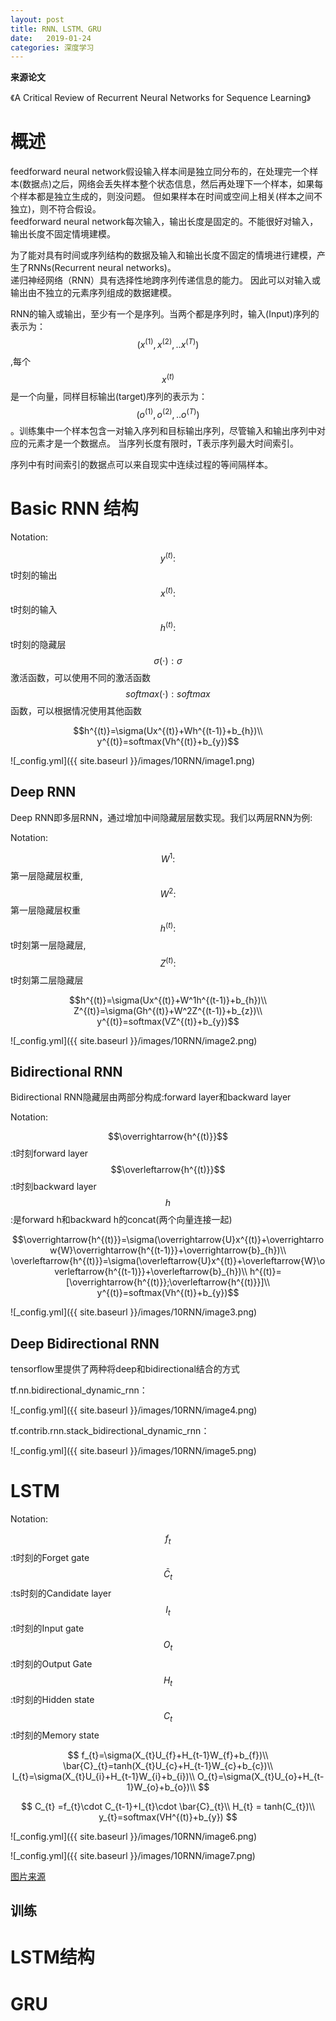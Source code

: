 ```yaml
---
layout: post
title: RNN、LSTM、GRU
date:   2019-01-24
categories: 深度学习
---  
```


**来源论文**    

《A Critical Review of Recurrent Neural Networks for Sequence Learning》

# 概述
feedforward neural network假设输入样本间是独立同分布的，在处理完一个样本(数据点)之后，网络会丢失样本整个状态信息，然后再处理下一个样本，如果每个样本都是独立生成的，则没问题。 但如果样本在时间或空间上相关(样本之间不独立)，则不符合假设。   
feedforward neural network每次输入，输出长度是固定的。不能很好对输入，输出长度不固定情境建模。  

为了能对具有时间或序列结构的数据及输入和输出长度不固定的情境进行建模，产生了RNNs(Recurrent neural networks)。   
递归神经网络（RNN）具有选择性地跨序列传递信息的能力。 因此可以对输入或输出由不独立的元素序列组成的数据建模。    

RNN的输入或输出，至少有一个是序列。当两个都是序列时，输入(Input)序列的表示为：$$(x^{(1)},x^{(2)},..x^{(T)})$$,每个$$x^{(t)}$$是一个向量，同样目标输出(target)序列的表示为：$$(o^{(1)},o^{(2)},..o^{(T)})$$。训练集中一个样本包含一对输入序列和目标输出序列，尽管输入和输出序列中对应的元素才是一个数据点。 当序列长度有限时，T表示序列最大时间索引。

序列中有时间索引的数据点可以来自现实中连续过程的等间隔样本。 

# Basic RNN 结构  

Notation:   

$$y^{(t)}:$$t时刻的输出  
$$x^{(t)}:$$t时刻的输入  
$$h^{(t)}:$$t时刻的隐藏层  
$$\sigma(\cdot):\sigma$$激活函数，可以使用不同的激活函数  
$$softmax(\cdot):softmax$$函数，可以根据情况使用其他函数   

$$h^{(t)}=\sigma(Ux^{(t)}+Wh^{(t-1)}+b_{h})\\
y^{(t)}=softmax(Vh^{(t)}+b_{y})$$

![_config.yml]({{ site.baseurl }}/images/10RNN/image1.png)  

## Deep RNN  

Deep RNN即多层RNN，通过增加中间隐藏层层数实现。我们以两层RNN为例:

Notation:   

$$W^1:$$第一层隐藏层权重,$$W^2:$$第一层隐藏层权重   
$$h^{(t)}:$$t时刻第一层隐藏层,$$Z^{(t)}:$$t时刻第二层隐藏层   

$$h^{(t)}=\sigma(Ux^{(t)}+W^1h^{(t-1)}+b_{h})\\
Z^{(t)}=\sigma(Gh^{(t)}+W^2Z^{(t-1)}+b_{z})\\
y^{(t)}=softmax(VZ^{(t)}+b_{y})$$

![_config.yml]({{ site.baseurl }}/images/10RNN/image2.png)  


## Bidirectional RNN 


Bidirectional RNN隐藏层由两部分构成:forward layer和backward layer

Notation:  

$$\overrightarrow{h^{(t)}}$$:t时刻forward layer  
$$\overleftarrow{h^{(t)}}$$:t时刻backward layer  
$$h$$:是forward h和backward h的concat(两个向量连接一起)

$$\overrightarrow{h^{(t)}}=\sigma(\overrightarrow{U}x^{(t)}+\overrightarrow{W}\overrightarrow{h^{(t-1)}}+\overrightarrow{b}_{h})\\
\overleftarrow{h^{(t)}}=\sigma(\overleftarrow{U}x^{(t)}+\overleftarrow{W}\overleftarrow{h^{(t-1)}}+\overleftarrow{b}_{h})\\
h^{(t)}=[\overrightarrow{h^{(t)}};\overleftarrow{h^{(t)}}]\\
y^{(t)}=softmax(Vh^{(t)}+b_{y})$$

![_config.yml]({{ site.baseurl }}/images/10RNN/image3.png)   

## Deep Bidirectional RNN   

tensorflow里提供了两种将deep和bidirectional结合的方式

tf.nn.bidirectional_dynamic_rnn：  

![_config.yml]({{ site.baseurl }}/images/10RNN/image4.png) 

tf.contrib.rnn.stack_bidirectional_dynamic_rnn：

![_config.yml]({{ site.baseurl }}/images/10RNN/image5.png) 

# LSTM  

Notation:

$$f_{t}$$:t时刻的Forget gate
$$\bar{C}_{t}$$:ts时刻的Candidate layer 
$$I_{t}$$:t时刻的Input gate
$$O_{t}$$:t时刻的Output Gate  
$$H_{t}$$:t时刻的Hidden state
$$C_{t}$$:t时刻的Memory state 

  

$$
f_{t}=\sigma(X_{t}U_{f}+H_{t-1}W_{f}+b_{f})\\
\bar{C}_{t}=tanh(X_{t}U_{c}+H_{t-1}W_{c}+b_{c})\\
I_{t}=\sigma(X_{t}U_{i}+H_{t-1}W_{i}+b_{i})\\
O_{t}=\sigma(X_{t}U_{o}+H_{t-1}W_{o}+b_{o})\\
$$

$$
C_{t} =f_{t}\cdot C_{t-1}+I_{t}\cdot \bar{C}_{t}\\
H_{t} = tanh(C_{t})\\
y_{t}=softmax(VH^{(t)}+b_{y})
$$

![_config.yml]({{ site.baseurl }}/images/10RNN/image6.png)   

![_config.yml]({{ site.baseurl }}/images/10RNN/image7.png) 

[图片来源](https://medium.com/deep-math-machine-learning-ai/chapter-10-1-deepnlp-lstm-long-short-term-memory-networks-with-math-21477f8e4235) 


## 训练

# LSTM结构

# GRU

